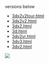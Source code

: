 <html>
<span style="colour:cyan"> versions below

</html>


- [3dx2v2tour.html](https://roadkillcat.github.io/3dSimulationVR/3dx2v2tour.html)
- [3dx2v2.html](https://roadkillcat.github.io/3dSimulationVR/3dx2v2.html)
- [3dx2.html](https://roadkillcat.github.io/3dSimulationVR/3dx2.html)
- [3d.html](https://roadkillcat.github.io/3dSimulationVR/3d.html)
- [3dv2vr.html](https://roadkillcat.github.io/3dSimulationVR/3dv2vr.html)
- [3dv3.html](https://roadkillcat.github.io/3dSimulationVR/3dv3.html)
- [3dv2.html](https://roadkillcat.github.io/3dSimulationVR/3dv2.html)


<html><img src="http://i.imgur.com/hUtaVy1.jpg">
